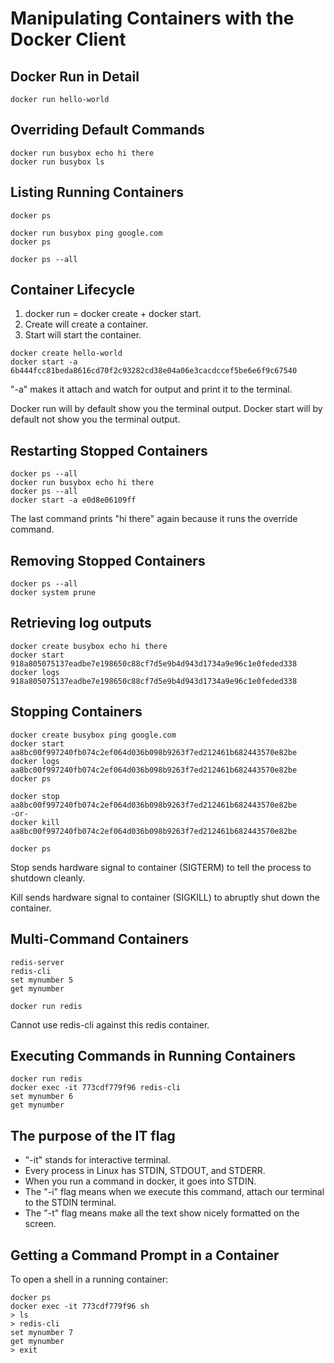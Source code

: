 # Manipulating Containers with the Docker Client

## Docker Run in Detail

```
docker run hello-world
```

## Overriding Default Commands

```
docker run busybox echo hi there
docker run busybox ls
```

## Listing Running Containers

```
docker ps

docker run busybox ping google.com
docker ps

docker ps --all
```

## Container Lifecycle

1. docker run = docker create + docker start.
2. Create will create a container.
3. Start will start the container.

```
docker create hello-world
docker start -a 6b444fcc81beda8616cd70f2c93282cd38e04a06e3cacdccef5be6e6f9c67540
```

"-a" makes it attach and watch for output and print it to the terminal.

Docker run will by default show you the terminal output. 
Docker start will by default not show you the terminal output.

## Restarting Stopped Containers

```
docker ps --all
docker run busybox echo hi there
docker ps --all
docker start -a e0d8e06109ff
```

The last command prints "hi there" again because it runs the override command.

## Removing Stopped Containers

```
docker ps --all
docker system prune
```

## Retrieving log outputs

```
docker create busybox echo hi there
docker start 918a805075137eadbe7e198650c88cf7d5e9b4d943d1734a9e96c1e0feded338
docker logs 918a805075137eadbe7e198650c88cf7d5e9b4d943d1734a9e96c1e0feded338
```

## Stopping Containers

```
docker create busybox ping google.com
docker start aa8bc00f997240fb074c2ef064d036b098b9263f7ed212461b682443570e82be
docker logs aa8bc00f997240fb074c2ef064d036b098b9263f7ed212461b682443570e82be
docker ps

docker stop aa8bc00f997240fb074c2ef064d036b098b9263f7ed212461b682443570e82be
-or-
docker kill aa8bc00f997240fb074c2ef064d036b098b9263f7ed212461b682443570e82be

docker ps
```

Stop sends hardware signal to container (SIGTERM) to tell the process to shutdown cleanly.

Kill sends hardware signal to container (SIGKILL) to abruptly shut down the container.

## Multi-Command Containers

```
redis-server
redis-cli
set mynumber 5
get mynumber
```

```
docker run redis
```

Cannot use redis-cli against this redis container.

## Executing Commands in Running Containers

```
docker run redis
docker exec -it 773cdf779f96 redis-cli
set mynumber 6
get mynumber
```

## The purpose of the IT flag

* "-it" stands for interactive terminal.
* Every process in Linux has STDIN, STDOUT, and STDERR.
* When you run a command in docker, it goes into STDIN.
* The "-i" flag means when we execute this command, attach our terminal to the STDIN terminal.
* The "-t" flag means make all the text show nicely formatted on the screen.

## Getting a Command Prompt in a Container

To open a shell in a running container:  
```
docker ps
docker exec -it 773cdf779f96 sh
> ls
> redis-cli
set mynumber 7
get mynumber
> exit
```
